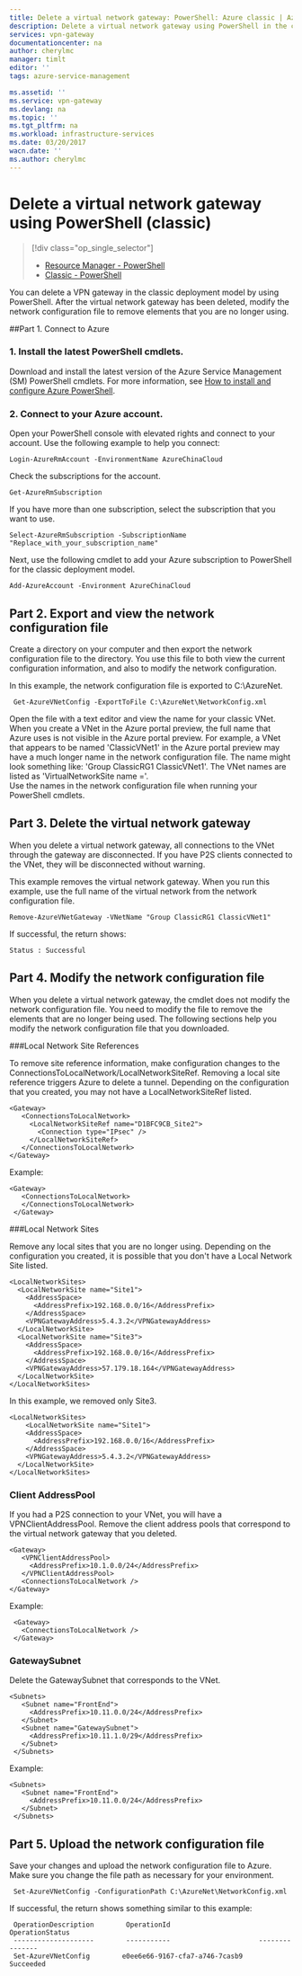 ```yaml
---
title: Delete a virtual network gateway: PowerShell: Azure classic | Azure
description: Delete a virtual network gateway using PowerShell in the classic deployment model.
services: vpn-gateway
documentationcenter: na
author: cherylmc
manager: timlt
editor: ''
tags: azure-service-management

ms.assetid: ''
ms.service: vpn-gateway
ms.devlang: na
ms.topic: ''
ms.tgt_pltfrm: na
ms.workload: infrastructure-services
ms.date: 03/20/2017
wacn.date: ''
ms.author: cherylmc
---
```


# Delete a virtual network gateway using PowerShell (classic)
> [!div class="op_single_selector"]
>- [Resource Manager - PowerShell](./vpn-gateway-delete-vnet-gateway-powershell.md)
>- [Classic - PowerShell](./vpn-gateway-delete-vnet-gateway-classic-powershell.md)

You can delete a VPN gateway in the classic deployment model by using PowerShell. After the virtual network gateway has been deleted, modify the network configuration file to remove elements that you are no longer using.

##Part 1. Connect to Azure

### 1. Install the latest PowerShell cmdlets.

Download and install the latest version of the Azure Service Management (SM) PowerShell cmdlets. For more information, see [How to install and configure Azure PowerShell](https://docs.microsoft.com/powershell/azureps-cmdlets-docs).

### 2. Connect to your Azure account. 

Open your PowerShell console with elevated rights and connect to your account. Use the following example to help you connect:

```
Login-AzureRmAccount -EnvironmentName AzureChinaCloud
```

Check the subscriptions for the account.

```
Get-AzureRmSubscription
```

If you have more than one subscription, select the subscription that you want to use.

```
Select-AzureRmSubscription -SubscriptionName "Replace_with_your_subscription_name"
```

Next, use the following cmdlet to add your Azure subscription to PowerShell for the classic deployment model.

```
Add-AzureAccount -Environment AzureChinaCloud
```

## Part 2. Export and view the network configuration file

Create a directory on your computer and then export the network configuration file to the directory. You use this file to both view the current configuration information, and also to modify the network configuration.

In this example, the network configuration file is exported to C:\AzureNet.

```
 Get-AzureVNetConfig -ExportToFile C:\AzureNet\NetworkConfig.xml
```

Open the file with a text editor and view the name for your classic VNet. When you create a VNet in the Azure portal preview, the full name that Azure uses is not visible in the Azure portal preview. For example, a VNet that appears to be named 'ClassicVNet1' in the Azure portal preview may have a much longer name in the network configuration file. The name might look something like: 'Group ClassicRG1 ClassicVNet1'. The VNet names are listed as 'VirtualNetworkSite name ='.<br>Use the names in the network configuration file when running your PowerShell cmdlets.

## Part 3. Delete the virtual network gateway

When you delete a virtual network gateway, all connections to the VNet through the gateway are disconnected. If you have P2S clients connected to the VNet, they will be disconnected without warning.

This example removes the virtual network gateway. When you run this example, use the full name of the virtual network from the network configuration file.

```
Remove-AzureVNetGateway -VNetName "Group ClassicRG1 ClassicVNet1"
```

If successful, the return shows:

```
Status : Successful
```

## Part 4. Modify the network configuration file

When you delete a virtual network gateway, the cmdlet does not modify the network configuration file. You need to modify the file to remove the elements that are no longer being used. The following sections help you modify the network configuration file that you downloaded.

###Local Network Site References

To remove site reference information, make configuration changes to the ConnectionsToLocalNetwork/LocalNetworkSiteRef. Removing a local site reference triggers Azure to delete a tunnel. Depending on the configuration that you created, you may not have a LocalNetworkSiteRef listed.

```
<Gateway>
   <ConnectionsToLocalNetwork>
     <LocalNetworkSiteRef name="D1BFC9CB_Site2">
       <Connection type="IPsec" />
     </LocalNetworkSiteRef>
   </ConnectionsToLocalNetwork>
</Gateway>
```

Example:

```
<Gateway>
   <ConnectionsToLocalNetwork>
   </ConnectionsToLocalNetwork>
 </Gateway>
```

###Local Network Sites

Remove any local sites that you are no longer using. Depending on the configuration you created, it is possible that you don't have a Local Network Site listed.

```
<LocalNetworkSites>
  <LocalNetworkSite name="Site1">
    <AddressSpace>
      <AddressPrefix>192.168.0.0/16</AddressPrefix>
    </AddressSpace>
    <VPNGatewayAddress>5.4.3.2</VPNGatewayAddress>
  </LocalNetworkSite>
  <LocalNetworkSite name="Site3">
    <AddressSpace>
      <AddressPrefix>192.168.0.0/16</AddressPrefix>
    </AddressSpace>
    <VPNGatewayAddress>57.179.18.164</VPNGatewayAddress>
  </LocalNetworkSite>
</LocalNetworkSites>
```

In this example, we removed only Site3.

```
<LocalNetworkSites>
    <LocalNetworkSite name="Site1">
    <AddressSpace>
      <AddressPrefix>192.168.0.0/16</AddressPrefix>
    </AddressSpace>
    <VPNGatewayAddress>5.4.3.2</VPNGatewayAddress>
  </LocalNetworkSite>
</LocalNetworkSites>
```

### Client AddressPool

If you had a P2S connection to your VNet, you will have a VPNClientAddressPool. Remove the client address pools that correspond to the virtual network gateway that you deleted.

```
<Gateway>
   <VPNClientAddressPool>
     <AddressPrefix>10.1.0.0/24</AddressPrefix>
   </VPNClientAddressPool>
   <ConnectionsToLocalNetwork />
</Gateway>
```

Example:

```
 <Gateway>
   <ConnectionsToLocalNetwork />
 </Gateway>
```

### GatewaySubnet

Delete the GatewaySubnet that corresponds to the VNet.

```
<Subnets>
   <Subnet name="FrontEnd">
     <AddressPrefix>10.11.0.0/24</AddressPrefix>
   </Subnet>
   <Subnet name="GatewaySubnet">
     <AddressPrefix>10.11.1.0/29</AddressPrefix>
   </Subnet>
 </Subnets>
```

Example:

```
<Subnets>
   <Subnet name="FrontEnd">
     <AddressPrefix>10.11.0.0/24</AddressPrefix>
   </Subnet>
 </Subnets>
```

## Part 5. Upload the network configuration file

Save your changes and upload the network configuration file to Azure. Make sure you change the file path as necessary for your environment.

```
 Set-AzureVNetConfig -ConfigurationPath C:\AzureNet\NetworkConfig.xml
```

If successful, the return shows something similar to this example:

```
 OperationDescription        OperationId                      OperationStatus                                                
 --------------------        -----------                      ---------------                                                
 Set-AzureVNetConfig        e0ee6e66-9167-cfa7-a746-7casb9    Succeeded
```